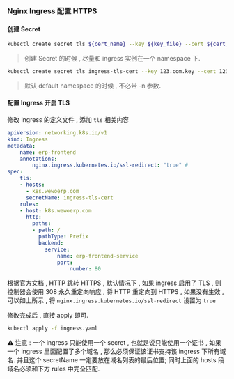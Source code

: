 ### Nginx Ingress 配置 HTTPS

#### 创建 Secret

```bash
kubectl create secret tls ${cert_name} --key ${key_file} --cert ${cert_file} -n ${namespace}
```

> 创建 Secret 的时候 , 尽量和 ingress 实例在一个 namespace 下.

```bash
kubectl create secret tls ingress-tls-cert --key 123.com.key --cert 123.com.pem
```

> 默认 default namespace 的时候 , 不必带 -n 参数.



#### 配置 Ingress 开启 TLS

修改 ingress 的定义文件 , 添加 `tls` 相关内容

```yaml
apiVersion: networking.k8s.io/v1
kind: Ingress
metadata:
    name: erp-frontend
    annotations:
        nginx.ingress.kubernetes.io/ssl-redirect: "true" #
spec:
    tls:
    - hosts:
      - k8s.wewoerp.com
      secretName: ingress-tls-cert
    rules:
    - host: k8s.wewoerp.com
      http:
        paths:
        - path: /
          pathType: Prefix
          backend:
            service:
                name: erp-frontend-service
                port:
                    number: 80
```

根据官方文档 , HTTP 跳转 HTTPS , 默认情况下 , 如果 ingress 启用了 TLS , 则控制器会使用 308 永久重定向响应 , 将 HTTP 重定向到 HTTPS , 如果没有生效 , 可以如上所示 , 将 `nginx.ingress.kubernetes.io/ssl-redirect` 设置为 `true`

修改完成后 , 直接 apply 即可.

```bash
kubectl apply -f ingress.yaml
```

⚠️ 注意 : 一个 ingress 只能使用一个 secret , 也就是说只能使用一个证书 , 如果一个 ingress 里面配置了多个域名 , 那么必须保证该证书支持该 ingress 下所有域名. 并且这个 secretName 一定要放在域名列表的最后位置; 同时上面的 hosts 段域名必须和下方 rules 中完全匹配.